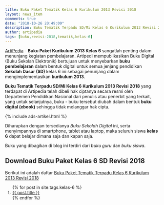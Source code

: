 ```yaml
---
title: Buku Paket Tematik Kelas 6 Kurikulum 2013 Revisi 2018
layout: news_item
comments: true
date: "2018-10-26 20:49:09"
description: Buku Tematik Terpadu SD/Mi Kelas 6 Kurikulum 2013 Revisi 2018 digunakan dalam rangka mensukseskan implementasi kurikulum 2013.
author: artipedia
tags: [buku,revisi-2018,tematik,kelas-6]
---
```


[ArtiPedia](/ "ArtiPedia") - **Buku Paket Kurikulum 2013 Kelas 6** sangatlah penting dalam menunjang kegiatan pembelajaran. Artipedi mempublikasikan Buku Digital (Buku Sekolah Elektronik) bertujuan untuk menyebarkan **buku pembelajaran** dalam bentuk digital untuk semua jenjang pendidikan **Sekolah Dasar (SD)** kelas 6 ini sebagai penunjang dalam mengimplementasikan **kurikulum 2013**.

**Buku Tematik Terpadu SD/Mi Kelas 6 Kurikulum 2013 Revisi 2018** yang terdapat di Artipedia telah dibeli hak ciptanya secara resmi oleh Departemen Pendidikan Nasional dari penulis atau penerbit yang terkait, yang untuk selanjutnya, buku - buku tersebut diubah dalam bentuk **buku digital (ebook)** sehingga tidak melanggar hak cipta.

{% include ads-artikel.html %}

Diharapkan dengan tersedianya *Buku Sekolah Digital* ini, serta menyimpannya di smartphone, tablet atau laptop, maka seluruh siswa **kelas 6** dapat belajar dimana saja dan kapan saja.

Buku yang dibagikan di blog ini terdiri dari *buku guru* dan *buku siswa*.

## Download Buku Paket Kelas 6 SD Revisi 2018
Berikut ini adalah daftar [Buku Paket Tematik Terpadu Kelas 6 Kurikulum 2013 Revisi 2018](/buku/buku-tematik-sd-mi-kelas-6.html "Buku Tematik Kelas 6 SD Terpadu Kurikulum 2013 Revisi 2018")

<ol class="arti">{% for post in site.tags.kelas-6 %}
<li class="{% if page.title == post.title %}current{% endif %}">
<a href="{{ post.url }}" title="{{ post.title }}">{{ post.title }}</a>
</li>
{% endfor %}
</ol>

